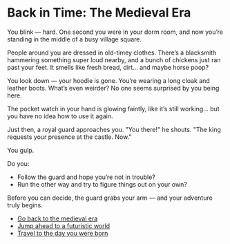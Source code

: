 # Back in Time: The Medieval Era

You blink — hard. One second you were in your dorm room, and now you’re standing in the middle of a busy village square.

People around you are dressed in old-timey clothes. There’s a blacksmith hammering something super loud nearby, and a bunch of chickens just ran past your feet. It smells like fresh bread, dirt... and maybe horse poop?

You look down — your hoodie is gone. You’re wearing a long cloak and leather boots. What’s even weirder? No one seems surprised by you being here.

The pocket watch in your hand is glowing faintly, like it’s still working... but you have no idea how to use it again.

Just then, a royal guard approaches you. "You there!" he shouts. "The king requests your presence at the castle. Now."

You gulp.

Do you:

- Follow the guard and hope you’re not in trouble?  
- Run the other way and try to figure things out on your own?

Before you can decide, the guard grabs your arm — and your adventure truly begins.

- [Go back to the medieval era](https://github.com/PustiRay/choose-your-own-adventure/tree/pusti)
- [Jump ahead to a futuristic world](https://github.com/PustiRay/choose-your-own-adventure/blob/main/future.md)
- [Travel to the day you were born](https://github.com/PustiRay/choose-your-own-adventure/blob/aman/birth_day.md)

